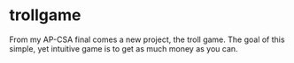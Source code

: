 # trollgame
From my AP-CSA final comes a new project, the troll game. The goal of this simple, yet intuitive game is to get as much money as you can.
